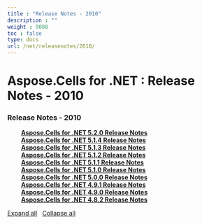 ```yaml
---
title : "Release Notes - 2010" 
description : "" 
weight : 9088 
toc : false
type: docs
url: /net/releasenotes/2010/
---
```


# Aspose.Cells for .NET : Release Notes - 2010


### Release Notes - 2010

&nbsp;&nbsp;&nbsp;&nbsp;&nbsp;&nbsp;&nbsp;&nbsp;[**Aspose.Cells for .NET 5.2.0 Release Notes**](https://docs2.aspose.com/cells/net/releasenotes/2010/aspose.cells+for+.net+5.2.0+release+notes)    
&nbsp;&nbsp;&nbsp;&nbsp;&nbsp;&nbsp;&nbsp;&nbsp;[**Aspose.Cells for .NET 5.1.4 Release Notes**](https://docs2.aspose.com/cells/net/releasenotes/2010/aspose.cells+for+.net+5.1.4+release+notes)    
&nbsp;&nbsp;&nbsp;&nbsp;&nbsp;&nbsp;&nbsp;&nbsp;[**Aspose.Cells for .NET 5.1.3 Release Notes**](https://docs2.aspose.com/cells/net/releasenotes/2010/aspose.cells+for+.net+5.1.3+release+notes)    
&nbsp;&nbsp;&nbsp;&nbsp;&nbsp;&nbsp;&nbsp;&nbsp;[**Aspose.Cells for .NET 5.1.2 Release Notes**](https://docs2.aspose.com/cells/net/releasenotes/2010/aspose.cells+for+.net+5.1.2+release+notes)    
&nbsp;&nbsp;&nbsp;&nbsp;&nbsp;&nbsp;&nbsp;&nbsp;[**Aspose.Cells for .NET 5.1.1 Release Notes**](https://docs2.aspose.com/cells/net/releasenotes/2010/aspose.cells+for+.net+5.1.1+release+notes)    
&nbsp;&nbsp;&nbsp;&nbsp;&nbsp;&nbsp;&nbsp;&nbsp;[**Aspose.Cells for .NET 5.1.0 Release Notes**](https://docs2.aspose.com/cells/net/releasenotes/2010/aspose.cells+for+.net+5.1.0+release+notes)    
&nbsp;&nbsp;&nbsp;&nbsp;&nbsp;&nbsp;&nbsp;&nbsp;[**Aspose.Cells for .NET 5.0.0 Release Notes**](https://docs2.aspose.com/cells/net/releasenotes/2010/aspose.cells+for+.net+5.0.0+release+notes)    
&nbsp;&nbsp;&nbsp;&nbsp;&nbsp;&nbsp;&nbsp;&nbsp;[**Aspose.Cells for .NET 4.9.1 Release Notes**](https://docs2.aspose.com/cells/net/releasenotes/2010/aspose.cells+for+.net+4.9.1+release+notes)    
&nbsp;&nbsp;&nbsp;&nbsp;&nbsp;&nbsp;&nbsp;&nbsp;[**Aspose.Cells for .NET 4.9.0 Release Notes**](https://docs2.aspose.com/cells/net/releasenotes/2010/aspose.cells+for+.net+4.9.0+release+notes)    
&nbsp;&nbsp;&nbsp;&nbsp;&nbsp;&nbsp;&nbsp;&nbsp;[**Aspose.Cells for .NET 4.8.2 Release Notes**](https://docs2.aspose.com/cells/net/releasenotes/2010/aspose.cells+for+.net+4.8.2+release+notes)    

[Expand all](#)   [Collapse all](#)

           

